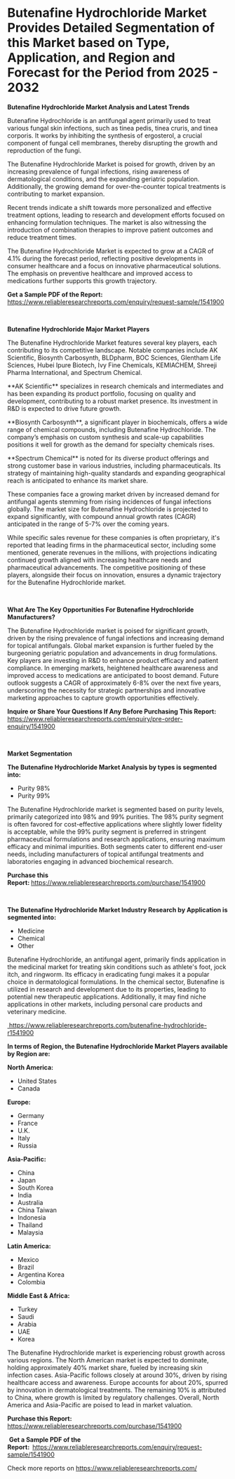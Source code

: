 <p><h1>Butenafine Hydrochloride Market Provides Detailed Segmentation of this Market based on Type, Application, and Region and Forecast for the Period from 2025 - 2032</h1></p><p><strong>Butenafine Hydrochloride Market Analysis and Latest Trends</strong></p>
<p><p>Butenafine Hydrochloride is an antifungal agent primarily used to treat various fungal skin infections, such as tinea pedis, tinea cruris, and tinea corporis. It works by inhibiting the synthesis of ergosterol, a crucial component of fungal cell membranes, thereby disrupting the growth and reproduction of the fungi. </p><p>The Butenafine Hydrochloride Market is poised for growth, driven by an increasing prevalence of fungal infections, rising awareness of dermatological conditions, and the expanding geriatric population. Additionally, the growing demand for over-the-counter topical treatments is contributing to market expansion. </p><p>Recent trends indicate a shift towards more personalized and effective treatment options, leading to research and development efforts focused on enhancing formulation techniques. The market is also witnessing the introduction of combination therapies to improve patient outcomes and reduce treatment times. </p><p>The Butenafine Hydrochloride Market is expected to grow at a CAGR of 4.1% during the forecast period, reflecting positive developments in consumer healthcare and a focus on innovative pharmaceutical solutions. The emphasis on preventive healthcare and improved access to medications further supports this growth trajectory.</p></p>
<p><strong>Get a Sample PDF of the Report:&nbsp;</strong> <a href="https://www.reliableresearchreports.com/enquiry/request-sample/1541900?utm_campaign=24&utm_medium=2&utm_source=Github&utm_content=ia&utm_term=30012025&utm_id=butenafine-hydrochloride">https://www.reliableresearchreports.com/enquiry/request-sample/1541900</a></p>
<p>&nbsp;</p>
<p><strong>Butenafine Hydrochloride Major Market Players</strong></p>
<p><p>The Butenafine Hydrochloride Market features several key players, each contributing to its competitive landscape. Notable companies include AK Scientific, Biosynth Carbosynth, BLDpharm, BOC Sciences, Glentham Life Sciences, Hubei Ipure Biotech, Ivy Fine Chemicals, KEMIACHEM, Shreeji Pharma International, and Spectrum Chemical.</p><p>**AK Scientific** specializes in research chemicals and intermediates and has been expanding its product portfolio, focusing on quality and development, contributing to a robust market presence. Its investment in R&D is expected to drive future growth.</p><p>**Biosynth Carbosynth**, a significant player in biochemicals, offers a wide range of chemical compounds, including Butenafine Hydrochloride. The company’s emphasis on custom synthesis and scale-up capabilities positions it well for growth as the demand for specialty chemicals rises.</p><p>**Spectrum Chemical** is noted for its diverse product offerings and strong customer base in various industries, including pharmaceuticals. Its strategy of maintaining high-quality standards and expanding geographical reach is anticipated to enhance its market share.</p><p>These companies face a growing market driven by increased demand for antifungal agents stemming from rising incidences of fungal infections globally. The market size for Butenafine Hydrochloride is projected to expand significantly, with compound annual growth rates (CAGR) anticipated in the range of 5-7% over the coming years.</p><p>While specific sales revenue for these companies is often proprietary, it's reported that leading firms in the pharmaceutical sector, including some mentioned, generate revenues in the millions, with projections indicating continued growth aligned with increasing healthcare needs and pharmaceutical advancements. The competitive positioning of these players, alongside their focus on innovation, ensures a dynamic trajectory for the Butenafine Hydrochloride market.</p></p>
<p>&nbsp;</p>
<p><strong>What Are The Key Opportunities For Butenafine Hydrochloride Manufacturers?</strong></p>
<p><p>The Butenafine Hydrochloride market is poised for significant growth, driven by the rising prevalence of fungal infections and increasing demand for topical antifungals. Global market expansion is further fueled by the burgeoning geriatric population and advancements in drug formulations. Key players are investing in R&D to enhance product efficacy and patient compliance. In emerging markets, heightened healthcare awareness and improved access to medications are anticipated to boost demand. Future outlook suggests a CAGR of approximately 6-8% over the next five years, underscoring the necessity for strategic partnerships and innovative marketing approaches to capture growth opportunities effectively.</p></p>
<p><strong>Inquire or Share Your Questions If Any Before Purchasing This Report:</strong> <a href="https://www.reliableresearchreports.com/enquiry/pre-order-enquiry/1541900?utm_campaign=24&utm_medium=2&utm_source=Github&utm_content=ia&utm_term=30012025&utm_id=butenafine-hydrochloride">https://www.reliableresearchreports.com/enquiry/pre-order-enquiry/1541900</a></p>
<p>&nbsp;</p>
<p><strong>Market Segmentation</strong></p>
<p><strong>The Butenafine Hydrochloride Market Analysis by types is segmented into:</strong></p>
<p><ul><li>Purity 98%</li><li>Purity 99%</li></ul></p>
<p><p>The Butenafine Hydrochloride market is segmented based on purity levels, primarily categorized into 98% and 99% purities. The 98% purity segment is often favored for cost-effective applications where slightly lower fidelity is acceptable, while the 99% purity segment is preferred in stringent pharmaceutical formulations and research applications, ensuring maximum efficacy and minimal impurities. Both segments cater to different end-user needs, including manufacturers of topical antifungal treatments and laboratories engaging in advanced biochemical research.</p></p>
<p><strong>Purchase this Report:&nbsp;</strong><a href="https://www.reliableresearchreports.com/purchase/1541900?utm_campaign=24&utm_medium=2&utm_source=Github&utm_content=ia&utm_term=30012025&utm_id=butenafine-hydrochloride">https://www.reliableresearchreports.com/purchase/1541900</a></p>
<p>&nbsp;</p>
<p><strong>The Butenafine Hydrochloride Market Industry Research by Application is segmented into:</strong></p>
<p><ul><li>Medicine</li><li>Chemical</li><li>Other</li></ul></p>
<p><p>Butenafine Hydrochloride, an antifungal agent, primarily finds application in the medicinal market for treating skin conditions such as athlete's foot, jock itch, and ringworm. Its efficacy in eradicating fungi makes it a popular choice in dermatological formulations. In the chemical sector, Butenafine is utilized in research and development due to its properties, leading to potential new therapeutic applications. Additionally, it may find niche applications in other markets, including personal care products and veterinary medicine.</p></p>
<p><a href="https://www.reliableresearchreports.com/butenafine-hydrochloride-r1541900?utm_campaign=24&utm_medium=2&utm_source=Github&utm_content=ia&utm_term=30012025&utm_id=butenafine-hydrochloride">&nbsp;https://www.reliableresearchreports.com/butenafine-hydrochloride-r1541900</a></p>
<p><strong>In terms of Region, the Butenafine Hydrochloride Market Players available by Region are:</strong></p>
<p>
    <p> <strong> North America: </strong>
        <ul>
            <li>United States</li>
            <li>Canada</li>
        </ul>
        </p> 
    <p> <strong> Europe: </strong>
        <ul>
            <li>Germany</li>
            <li>France</li>
            <li>U.K.</li>
            <li>Italy</li>
            <li>Russia</li>
        </ul>
        </p> 
    <p> <strong> Asia-Pacific: </strong>
        <ul>
            <li>China</li>
            <li>Japan</li>
            <li>South Korea</li>
            <li>India</li>
            <li>Australia</li>
            <li>China Taiwan</li>
            <li>Indonesia</li>
            <li>Thailand</li>
            <li>Malaysia</li>
        </ul>
        </p> 
    <p> <strong> Latin America: </strong>
        <ul>
            <li>Mexico</li>
            <li>Brazil</li>
            <li>Argentina Korea</li>
            <li>Colombia</li>
        </ul>
        </p> 
    <p> <strong> Middle East & Africa: </strong>
        <ul>
            <li>Turkey</li>
            <li>Saudi</li>
            <li>Arabia</li>
            <li>UAE</li>
            <li>Korea</li>
        </ul>
    </p>
    </p>
<p><p>The Butenafine Hydrochloride market is experiencing robust growth across various regions. The North American market is expected to dominate, holding approximately 40% market share, fueled by increasing skin infection cases. Asia-Pacific follows closely at around 30%, driven by rising healthcare access and awareness. Europe accounts for about 20%, spurred by innovation in dermatological treatments. The remaining 10% is attributed to China, where growth is limited by regulatory challenges. Overall, North America and Asia-Pacific are poised to lead in market valuation.</p></p>
<p><strong>Purchase this Report: </strong><a href="https://www.reliableresearchreports.com/purchase/1541900?utm_campaign=24&utm_medium=2&utm_source=Github&utm_content=ia&utm_term=30012025&utm_id=butenafine-hydrochloride">https://www.reliableresearchreports.com/purchase/1541900</a></p>
<p>&nbsp;<strong>Get a Sample PDF of the Report:&nbsp;&nbsp;</strong><a href="https://www.reliableresearchreports.com/enquiry/request-sample/1541900?utm_campaign=24&utm_medium=2&utm_source=Github&utm_content=ia&utm_term=30012025&utm_id=butenafine-hydrochloride">https://www.reliableresearchreports.com/enquiry/request-sample/1541900</a></p>
<p><strong></strong></p>
<p>Check more reports on <a href="https://www.reliableresearchreports.com/?utm_campaign=24&utm_medium=2&utm_source=Github&utm_content=ia&utm_term=30012025&utm_id=butenafine-hydrochloride">https://www.reliableresearchreports.com/</a></p>